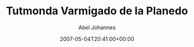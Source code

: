 ---
title: 'Tutmonda Varmigado de la Planedo'
posts: 4
hash: 't750'
author: 'Abel Johannes'
date: 2007-05-04T20:41:00+00:00
sources:
  - http://forums.tokipona.org/viewtopic.php%3Ft=750.html
---